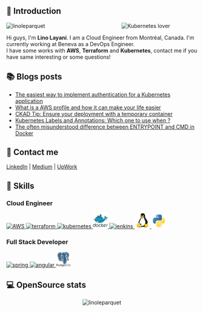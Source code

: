 ## 👋 Introduction

<img align="right" alt="Kubernetes lover" width="200" src="https://camo.githubusercontent.com/40165a147c3dcea0fa1db780bb533fc5f98546ccfb9d5d05ddb2f429277f5348/68747470733a2f2f616e616c7974696373696e6469616d61672e636f6d2f77702d636f6e74656e742f75706c6f6164732f323031382f31322f646576656c6f7065722d6472696262626c652e676966">

<p align="left"> <img src="https://komarev.com/ghpvc/?username=linoleparquet&label=Profile%20views&color=0e75b6&style=flat" alt="linoleparquet" /> </p>

Hi guys, I'm **Lino Layani**. I am a Cloud Engineer from Montréal, Canada. I'm currently working at Beneva as a DevOps Engineer.  
I have some works with **AWS**, **Terraform** and **Kubernetes**, contact me if you have same interesting or some questions!

## 📚 Blogs posts

<!-- BLOG-POST-LIST:START -->
- [The easiest way to implement authentication for a Kubernetes application](https://medium.com/@linoleparquet/the-easiest-way-to-implement-authentication-for-a-kubernetes-application-44867fbd35f6?source=rss-fc6fe4499efd------2)
- [What is a AWS profile and how it can make your life easier](https://medium.com/@linoleparquet/what-is-a-aws-profile-and-how-it-can-make-your-life-easier-df5dd3c4a8c1?source=rss-fc6fe4499efd------2)
- [CKAD Tip: Ensure your deployment with a temporary container](https://medium.com/@linoleparquet/ckad-tip-ensure-your-deployment-with-a-temporary-container-f21054aefcc7?source=rss-fc6fe4499efd------2)
- [Kubernetes Labels and Annotations: Which one to use when ?](https://medium.com/@linoleparquet/kubernetes-labels-and-annotations-which-one-to-use-when-22278e7bbc79?source=rss-fc6fe4499efd------2)
- [The often misunderstood difference between ENTRYPOINT and CMD in Docker](https://medium.com/@linoleparquet/docker-cmd-and-entrypoint-230fdd118e96?source=rss-fc6fe4499efd------2)
<!-- BLOG-POST-LIST:END -->

## 📮 Contact me

[LinkedIn][0] | [Medium][1] | [UpWork][2]

[0]: https://www.linkedin.com/in/lino-layani/
[1]: https://medium.com/@linoleparquet
[2]: https://www.upwork.com/freelancers/~0194c33fa33451eca9

## 🤹 Skills

### Cloud Engineer

<p align="left">
  <a href="https://aws.amazon.com/" target="_blank" rel="noreferrer">
    <img
      src="https://upload.wikimedia.org/wikipedia/commons/9/93/Amazon_Web_Services_Logo.svg"
      alt="AWS"
      width="40"
      height="40"
    />
  <a href="https://terraform.io" target="_blank" rel="noreferrer">
    <img
      src="https://www.svgrepo.com/show/354447/terraform-icon.svg"
      alt="terraform"
      width="40"
      height="40"
    />
  <a href="https://kubernetes.io" target="_blank" rel="noreferrer">
    <img
      src="https://www.vectorlogo.zone/logos/kubernetes/kubernetes-icon.svg"
      alt="kubernetes"
      width="40"
      height="40"
    />
  <a href="https://www.docker.com/" target="_blank" rel="noreferrer">
    <img
      src="https://raw.githubusercontent.com/devicons/devicon/master/icons/docker/docker-original-wordmark.svg"
      alt="docker"
      width="40"
      height="40"
    />
  </a>
  <a href="https://www.jenkins.io" target="_blank" rel="noreferrer">
    <img
      src="https://www.vectorlogo.zone/logos/jenkins/jenkins-icon.svg"
      alt="jenkins"
      width="40"
      height="40"
    />
  </a>
  </a>
  <a href="https://www.linux.org/" target="_blank" rel="noreferrer">
    <img
      src="https://raw.githubusercontent.com/devicons/devicon/master/icons/linux/linux-original.svg"
      alt="linux"
      width="40"
      height="40"
    />
  </a>
  <a href="https://www.python.org" target="_blank" rel="noreferrer">
    <img
      src="https://raw.githubusercontent.com/devicons/devicon/master/icons/python/python-original.svg"
      alt="python"
      width="40"
      height="40"
    />
  </a>
</p>

### Full Stack Developer

<p align="left">
  <a href="https://spring.io/" target="_blank" rel="noreferrer">
    <img
      src="https://www.vectorlogo.zone/logos/springio/springio-icon.svg"
      alt="spring"
      width="40"
      height="40"
    />
  </a>
  <a href="https://angular.io" target="_blank" rel="noreferrer">
    <img
      src="https://angular.io/assets/images/logos/angular/angular.svg"
      alt="angular"
      width="40"
      height="40"
    />
  </a>
  <a href="https://www.postgresql.org" target="_blank" rel="noreferrer">
    <img
      src="https://raw.githubusercontent.com/devicons/devicon/master/icons/postgresql/postgresql-original-wordmark.svg"
      alt="postgresql"
      width="40"
      height="40"
    />
  </a>
</p>

## 💻 OpenSource stats

<p align="center">
<img src="https://github-readme-stats.vercel.app/api?username=linoleparquet&show_icons=true&locale=en" alt="linoleparquet" />
</p>

